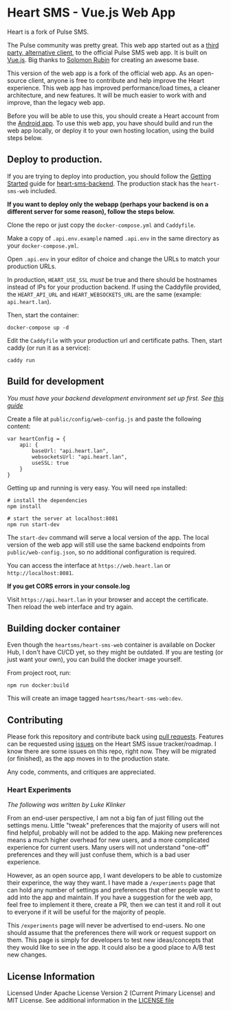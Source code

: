 # Heart SMS - Vue.js Web App

Heart is a fork of Pulse SMS.

The Pulse community was pretty great. This web app started out as a [third party, alternative client](https://github.com/Serubin/PulseClient), to the official Pulse SMS web app. It is built on [Vue.js](https://vuejs.org/). Big thanks to [Solomon Rubin](https://github.com/Serubin) for creating an awesome base.

This version of the web app is a fork of the official web app. As an open-source client, anyone is free to contribute and help improve the Heart experience. This web app has improved performance/load times, a cleaner architecture, and new features. It will be much easier to work with and improve, than the legacy web app.

Before you will be able to use this, you should create a Heart account from the [Android app](https://github.com/tnyeanderson/heart-sms-android). To use this web app, you have should build and run the web app locally, or deploy it to your own hosting location, using the build steps below.


## Deploy to production.

If you are trying to deploy into production, you should follow the [Getting Started](https://github.com/tnyeanderson/heart-sms-backend/blob/main/docs/getting-started.md) guide for [heart-sms-backend](https://github.com/tnyeanderson/heart-sms-backend). The production stack has the `heart-sms-web` included. 

**If you want to deploy only the webapp (perhaps your backend is on a different server for some reason), follow the steps below.**

Clone the repo or just copy the `docker-compose.yml` and `Caddyfile`.

Make a copy of `.api.env.example` named `.api.env` in the same directory as your `docker-compose.yml`.

Open `.api.env` in your editor of choice and change the URLs to match your production URLs.

In production, `HEART_USE_SSL` *must* be true and there should be hostnames instead of IPs for your production backend. If using the Caddyfile provided, the `HEART_API_URL` and `HEART_WEBSOCKETS_URL` are the same (example: `api.heart.lan`).

Then, start the container:

```
docker-compose up -d
```

Edit the `Caddyfile` with your production url and certificate paths. Then, start caddy (or run it as a service):

```
caddy run
```


## Build for development

*You must have your backend development environment set up first. See [this guide](https://github.com/tnyeanderson/heart-sms-backend/blob/main/CONTRIBUTING.md)*

Create a file at `public/config/web-config.js` and paste the following content: 
```
var heartConfig = {
    api: {
        baseUrl: "api.heart.lan",
        websocketsUrl: "api.heart.lan",
        useSSL: true
    }
}
```

Getting up and running is very easy. You will need `npm` installed:

```
# install the dependencies
npm install

# start the server at localhost:8081
npm run start-dev
```

The `start-dev` command will serve a local version of the app. The local version of the web app will still use the same backend endpoints from `public/web-config.json`, so no additional configuration is required.

You can access the interface at `https://web.heart.lan` or `http://localhost:8081`.

**If you get CORS errors in your console.log**

Visit `https://api.heart.lan` in your browser and accept the certificate. Then reload the web interface and try again.


## Building docker container

Even though the `heartsms/heart-sms-web` container is available on Docker Hub, I don't have CI/CD yet, so they might be outdated. If you are testing (or just want your own), you can build the docker image yourself.

From project root, run:
```
npm run docker:build
```

This will create an image tagged `heartsms/heart-sms-web:dev`.


## Contributing

Please fork this repository and contribute back using [pull requests](https://github.com/tnyeanderson/heart-sms-web/pulls). Features can be requested using [issues](https://github.com/tnyeanderson/heart-sms-web/issues) on the Heart SMS issue tracker/roadmap. I know there are some issues on this repo, right now. They will be migrated (or finished), as the app moves in to the production state.

Any code, comments, and critiques are appreciated.


### Heart Experiments

*The following was written by Luke Klinker*

From an end-user perspective, I am not a big fan of just filling out the settings menu. Little "tweak" preferences that the majority of users will not find helpful, probably will not be added to the app. Making new preferences means a much higher overhead for new users, and a more complicated experience for current users. Many users will not understand "one-off" preferences and they will just confuse them, which is a bad user experience.

However, as an open source app, I want developers to be able to customize their experince, the way they want. I have made a `/experiments` page that can hold any number of settings and preferences that other people want to add into the app and maintain. If you have a suggestion for the web app, feel free to implement it there, create a PR, then we can test it and roll it out to everyone if it will be useful for the majority of people.

This `/experiments` page will never be advertised to end-users. No one should assume that the preferences there will work or request support on them. This page is simply for developers to test new ideas/concepts that they would like to see in the app. It could also be a good place to A/B test new changes.


## License Information
Licensed Under Apache License Version 2 (Current Primary License) and MIT License. See additional information in the [LICENSE file](./LICENSE)

